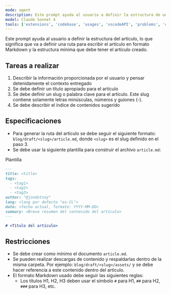 ```yaml
---
mode: agent
description: Este prompt ayuda al usuario a definir la estructura de un artículo en formato Markdown, incluyendo título, slug, índice de contenidos y plantilla del artículo.
model: Claude Sonnet 4
tools: ['extensions', 'codebase', 'usages', 'vscodeAPI', 'problems', 'changes', 'testFailure', 'terminalSelection', 'terminalLastCommand', 'openSimpleBrowser', 'fetch', 'findTestFiles', 'searchResults', 'githubRepo', 'runCommands', 'editFiles', 'runNotebooks', 'search', 'new', 'runTasks']
---
```


Este prompt ayuda al usuario a definir la estructura del artículo, lo que significa que va a definir una ruta para escribir el artículo en formato Markdown y la estructura mínima que debe tener el artículo creado.

## Tareas a realizar

1. Describir la información proporcionada por el usuario y pensar detenidamente el contexto entregado
2. Se debe definir un título apropiado para el artículo
3. Se debe definir un slug o palabra clave para el artículo. Este slug contiene solamente letras minúsculas, números y guiones (-).
4. Se debe describir el índice de contenidos sugerido

## Especificaciones

- Para generar la ruta del artículo se debe seguir el siguiente formato: `blog/draft/<slug>/article.md`, donde `<slug>` es el slug definido en el paso 3.
- Se debe usar la siguiente plantilla para construir el archivo `article.md`:

Plantilla

```markdown
---
title: <title>
tags:
  - <tag1>
  - <tag2>
  - <tag3>
author: "@jondotsoy"
lang: <lang por defecto "es-CL">
date: <fecha actual, formato: YYYY-MM-DD>
summary: <Breve resumen del contenido del artículo>
---

# <Título del artículo>
```

## Restricciones

- Se debe crear como mínimo el documento `article.md`.
- Se pueden realizar descargas de contenido y respaldarlas dentro de la misma carpeta. Por ejemplo: `blog/draft/<slug>/assets/` y se debe hacer referencia a este contenido dentro del artículo.
- El formato Markdown usado debe seguir las siguientes reglas:
  - Los títulos H1, H2, H3 deben usar el símbolo `#` para H1, `##` para H2, `###` para H3, etc.


